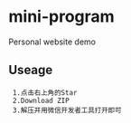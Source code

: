 # mini-program
Personal website demo


## Useage
     1.点击右上角的Star
     2.Download ZIP
     3.解压并用微信开发者工具打开即可
